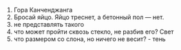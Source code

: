 1) Гора Канченджанга
2) Бросай яйцо. Яйцо треснет, а бетонный пол — нет.
3) не представлять такого
4) что может пройти сквозь стекло, не разбив его?
   Свет
5) что размером со слона, но ничего не весит? - тень
